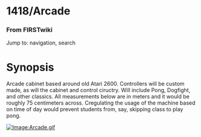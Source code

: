 

# 1418/Arcade

### From FIRSTwiki

Jump to: navigation, search


#  Synopsis

Arcade cabinet based around old Atari 2600. Controllers will be custom made,
as will the cabinet and control ciructry. Will include Pong, Dogfight, and
other classics. All measurements below are in meters and it would be roughly
75 centimeters across. Cregulating the usage of the machine based on time of
day would prevent students from, say, skipping class to play pong.

[![Image:Arcade.gif](/media/a/a9/Arcade.gif)](Image:Arcade.gif
"Image:Arcade.gif" )

